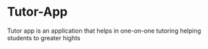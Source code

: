 # Tutor-App
Tutor app is an application that helps in one-on-one tutoring helping students to greater hights
